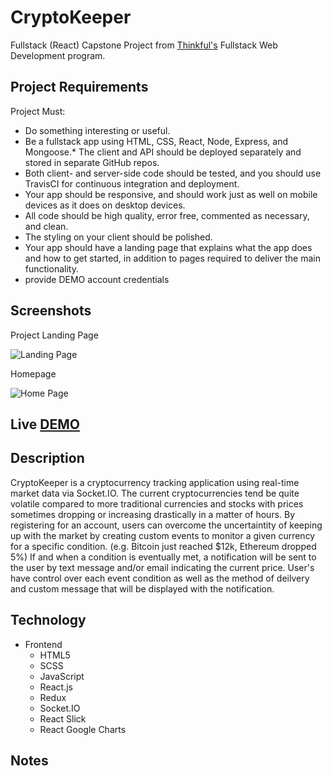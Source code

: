 # CryptoKeeper
Fullstack (React) Capstone Project from [Thinkful's](https://www.thinkful.com/) Fullstack Web Development program. 

## Project Requirements

Project Must:

* Do something interesting or useful.
* Be a fullstack app using HTML, CSS, React, Node, Express, and Mongoose.* The client and API should be deployed separately and stored in separate GitHub repos.
* Both client- and server-side code should be tested, and you should use TravisCI for continuous integration and deployment.
* Your app should be responsive, and should work just as well on mobile devices as it does on desktop devices.
* All code should be high quality, error free, commented as necessary, and clean.
* The styling on your client should be polished.
* Your app should have a landing page that explains what the app does and how to get started, in addition to pages required to deliver the main functionality.
* provide DEMO account credentials

## Screenshots

Project Landing Page

![Landing Page](./working-screenshots/.png?raw=true "Landing Page")

Homepage

![Home Page](./working-screenshots/.png?raw=true "Home Page")


## Live [DEMO](https://www.cryptokeeper.co/)

## Description
CryptoKeeper is a cryptocurrency tracking application using real-time market data via Socket.IO. The current cryptocurrencies tend be quite volatile compared to more traditional currencies and stocks with prices sometimes dropping or increasing drastically in a matter of hours. By registering for an account, users can overcome the uncertaintity of keeping up with the market by creating custom events to monitor a given currency for a specific condition. (e.g. Bitcoin just reached $12k, Ethereum dropped 5%) If and when a condition is eventually met, a notification will be sent to the user by text message and/or email indicating the current price. User's have control over each event condition as well as the method of deilvery and custom message that will be displayed with the notification.

## Technology
* Frontend
  * HTML5
  * SCSS
  * JavaScript
  * React.js
  * Redux
  * Socket.IO
  * React Slick
  * React Google Charts


## Notes